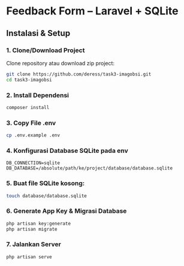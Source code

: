 # Feedback Form – Laravel + SQLite

## Instalasi & Setup

### 1. Clone/Download Project

Clone repository atau download zip project:
```bash
git clone https://github.com/deress/task3-imagobsi.git
cd task3-imagobsi
```
### 2. Install Dependensi

```bash
composer install
```

### 3. Copy File .env

```bash
cp .env.example .env
```

### 4. Konfigurasi Database SQLite pada env

```env
DB_CONNECTION=sqlite
DB_DATABASE=/absolute/path/ke/project/database/database.sqlite
```

### 5. Buat file SQLite kosong:
```bash
touch database/database.sqlite
```

### 6. Generate App Key & Migrasi Database
```bash
php artisan key:generate
php artisan migrate
```

### 7. Jalankan Server
```bash
php artisan serve
```
